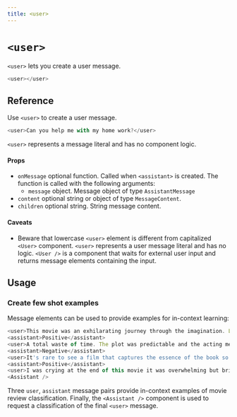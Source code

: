 ```yaml
---
title: <user>
---
```


# `<user>`

`<user>` lets you create a user message.

```js
<user></user>
```

## Reference 

Use `<user>` to create a user message.

```js
<user>Can you help me with my home work?</user>
```

`<user>` represents a message literal and has no component logic.   

#### Props 

- `onMessage` optional function. Called when `<assistant>` is created. The function is called with the following arguments:
    - `message` object. Message object of type `AssistantMessage`
- `content` optional string or object of type `MessageContent`.
- `children` optional string. String message content.

#### Caveats 

- Beware that lowercase `<user>` element is different from capitalized `<User>` component. `<user>` represents a user message literal and has no logic. `<User />` is a component that waits for external user input and returns message elements containing the input.

## Usage 

### Create few shot examples 

Message elements can be used to provide examples for in-context learning: 

```js
<user>This movie was an exhilarating journey through the imagination. Loved every second!</user>
<assistant>Positive</assistant>
<user>A total waste of time. The plot was predictable and the acting mediocre.</user>
<assistant>Negative</assistant>
<user>It's rare to see a film that captures the essence of the book so well.</user>
<assistant>Positive</assistant>
<user>I was crying at the end of this movie it was overwhelming but brilliant</user>
<Assistant />
```

Three `user`, `assistant` message pairs provide in-context examples of movie review classification. Finally, the `<Assistant />` component is used to request a classification of the final `<user>` message.

